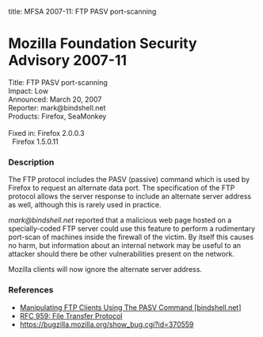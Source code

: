 title: MFSA 2007-11: FTP PASV port-scanning

<h1>Mozilla Foundation Security Advisory 2007-11</h1>

<p><span class="label">Title:</span>      FTP PASV port-scanning<br/>
<span class="label">Impact:</span>     Low<br/>
<span class="label">Announced:</span>  March 20, 2007<br/>
<span class="label">Reporter:</span>   mark@bindshell.net<br/>
<span class="label">Products:</span>   Firefox, SeaMonkey<br/>
<br/>
<span class="label">Fixed in:</span>   Firefox 2.0.0.3<br/>
<span class="label">&#160;</span>      Firefox 1.5.0.11</p>

<h3>Description</h3>

<p>The FTP protocol includes the PASV (passive) command which is
used by Firefox to request an alternate data port. The specification
of the FTP protocol allows the server response to include an alternate
server address as well, although this is rarely used in practice.</p>

<p><em>mark@bindshell.net</em> reported that a malicious web page hosted on
a specially-coded FTP server could use this feature to perform a
rudimentary port-scan of machines inside the firewall of the victim.
By itself this causes no harm, but information about an internal
network may be useful to an attacker should there be other vulnerabilities
present on the network.</p>

<p>Mozilla clients will now ignore the alternate server address.

</p><h3>References</h3>

<ul>
<li><a class="ex-ref" href="http://bindshell.net/papers/ftppasv">
Manipulating FTP Clients Using The PASV Command [bindshell.net]</a></li>
<li><a class="ex-ref" href="http://www.ietf.org/rfc/rfc0959.txt">
RFC 959: File Transfer Protocol</a></li>
<li><a href="https://bugzilla.mozilla.org/show_bug.cgi?id=370559">
https://bugzilla.mozilla.org/show_bug.cgi?id=370559</a></li>
</ul>



